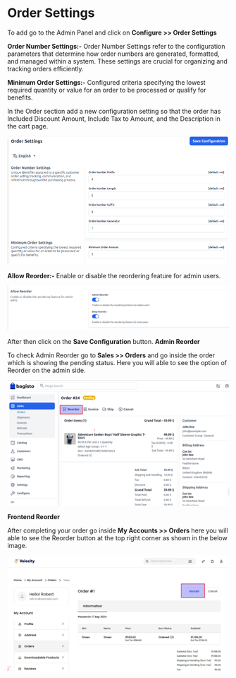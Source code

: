 # Order Settings

To add go to the Admin Panel and click on **Configure >> Order Settings**

**Order Number Settings:-** Order Number Settings refer to the configuration parameters that determine how order numbers are generated, formatted, and managed within a system.
These settings are crucial for organizing and tracking orders efficiently.

**Minimum Order Settings:-** Configured criteria specifying the lowest required quantity or value for an order to be processed or qualify for benefits.

In the Order section add a new configuration setting so that the order has Included Discount Amount, Include Tax to Amount, and the Description in the cart page.

![Order Settings](../../assets/2.3.0/images/configure/orderSettings.png)

**Allow Reorder:-** Enable or disable the reordering feature for admin users.

![Allow Reorder](../../assets/2.3.0/images/configure/allowReorder.png)

After then click on the **Save Configuration** button.
**Admin Reorder**

To check Admin Reorder go to **Sales >> Orders** and go inside the order which is showing the pending status. Here you will able to see the option of Reorder on the admin side.

![Allow Reorder](../../assets/2.3.0/images/configure/adminReorder.png)

**Frontend Reorder**

After completing your order go inside **My Accounts >> Orders** here you will able to see the Reorder button at the top right corner as shown in the below image.

![Allow Reorder](../../assets/2.3.0/images/configure/frontreorder.png)
